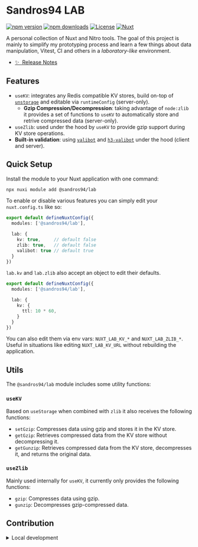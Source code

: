 # Sandros94 LAB

[![npm version][npm-version-src]][npm-version-href]
[![npm downloads][npm-downloads-src]][npm-downloads-href]
[![License][license-src]][license-href]
[![Nuxt][nuxt-src]][nuxt-href]

A personal collection of Nuxt and Nitro tools.
The goal of this project is mainly to simplify my prototyping process and learn a few things about data manipulation, Vitest, CI and others in a _laboratory-like_ environment.

- [✨ &nbsp;Release Notes](/CHANGELOG.md)
<!-- - [🏀 Online playground](https://stackblitz.com/github/sandros94/lab?file=playground%2Fapp.vue) -->
<!-- - [📖 &nbsp;Documentation](https://example.com) -->

## Features

- `useKV`: integrates any Redis compatible KV stores, build on-top of [`unstorage`](https://github.com/unjs/unstorage) and editable via `runtimeConfig` (server-only).
  - **Gzip Compression/Decompression**: taking advantage of `node:zlib` it provides a set of functions to `useKV` to automatically store and retrive compressed data (server-only).
- `useZlib`: used under the hood by `useKV` to provide gzip support during KV store operations.
- **Built-in validation**: using [`valibot`](https://valibot.dev) and [`h3-valibot`](https://github.com/intevel/h3-valibot) under the hood (client and server).

## Quick Setup

Install the module to your Nuxt application with one command:

```bash
npx nuxi module add @sandros94/lab
```

To enable or disable various features you can simply edit your `nuxt.config.ts` like so:

```ts
export default defineNuxtConfig({
  modules: ['@sandros94/lab'],

  lab: {
    kv: true,     // default false
    zlib: true,   // default false
    valibot: true // default true
  }
})
```

`lab.kv` and `lab.zlib` also accept an object to edit their defaults.

```ts
export default defineNuxtConfig({
  modules: ['@sandros94/lab'],

  lab: {
    kv: {
      ttl: 10 * 60,
    }
  }
})
```

You can also edit them via env vars: `NUXT_LAB_KV_*` and `NUXT_LAB_ZLIB_*`. Useful in situations like editing `NUXT_LAB_KV_URL` without rebuilding the application.

## Utils

The `@sandros94/lab` module includes some utility functions:

### `useKV`

Based on `useStorage` when combined with `zlib` it also receives the following functions:

- `setGzip`: Compresses data using gzip and stores it in the KV store.
- `getGzip`: Retrieves compressed data from the KV store without decompressing it.
- `getGunzip`: Retrieves compressed data from the KV store, decompresses it, and returns the original data.

### `useZlib`

Mainly used internally for `useKV`, it currently only provides the following functions:

- `gzip`: Compresses data using gzip.
- `gunzip`: Decompresses gzip-compressed data.

## Contribution

<details>
  <summary>Local development</summary>
  
  ```bash
  # Install dependencies
  npm install
  
  # Generate type stubs
  npm run dev:prepare
  
  # Develop with the playground
  npm run dev
  
  # Build the playground
  npm run dev:build
  
  # Run ESLint
  npm run lint
  
  # Run Vitest
  npm run test
  npm run test:watch
  
  # Release new version
  npm run release
  ```

</details>


<!-- Badges -->
[npm-version-src]: https://img.shields.io/npm/v/@sandros94/lab/latest.svg?style=flat&colorA=020420&colorB=00DC82
[npm-version-href]: https://npmjs.com/package/@sandros94/lab

[npm-downloads-src]: https://img.shields.io/npm/dm/@sandros94/lab.svg?style=flat&colorA=020420&colorB=00DC82
[npm-downloads-href]: https://npmjs.com/package/@sandros94/lab

[license-src]: https://img.shields.io/npm/l/@sandros94/lab.svg?style=flat&colorA=020420&colorB=00DC82
[license-href]: https://npmjs.com/package/@sandros94/lab

[nuxt-src]: https://img.shields.io/badge/Nuxt-020420?logo=nuxt.js
[nuxt-href]: https://nuxt.com
